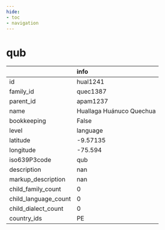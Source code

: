 ```yaml
---
hide:
- toc
- navigation
---
```

# qub
|                      | info                     |
|:---------------------|:-------------------------|
| id                   | hual1241                 |
| family_id            | quec1387                 |
| parent_id            | apam1237                 |
| name                 | Huallaga Huánuco Quechua |
| bookkeeping          | False                    |
| level                | language                 |
| latitude             | -9.57135                 |
| longitude            | -75.594                  |
| iso639P3code         | qub                      |
| description          | nan                      |
| markup_description   | nan                      |
| child_family_count   | 0                        |
| child_language_count | 0                        |
| child_dialect_count  | 0                        |
| country_ids          | PE                       |